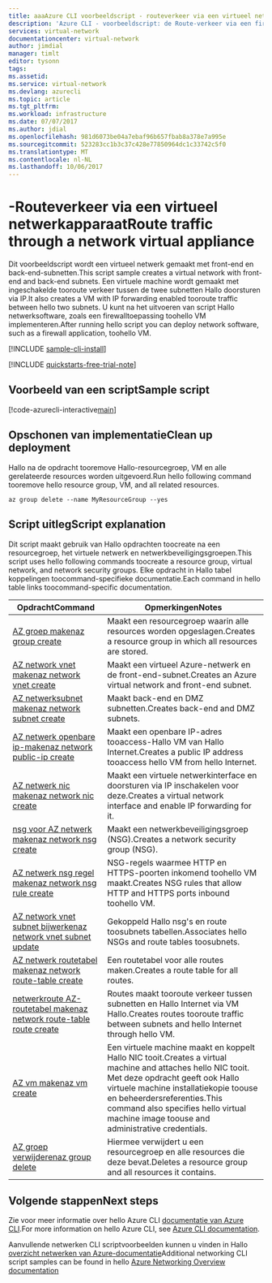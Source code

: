 ```yaml
---
title: aaaAzure CLI voorbeeldscript - routeverkeer via een virtueel netwerkapparaat | Microsoft Docs
description: 'Azure CLI - voorbeeldscript: de Route-verkeer via een firewall netwerk virtueel apparaat.'
services: virtual-network
documentationcenter: virtual-network
author: jimdial
manager: timlt
editor: tysonn
tags: 
ms.assetid: 
ms.service: virtual-network
ms.devlang: azurecli
ms.topic: article
ms.tgt_pltfrm: 
ms.workload: infrastructure
ms.date: 07/07/2017
ms.author: jdial
ms.openlocfilehash: 981d6073be04a7ebaf96b657fbab8a378e7a995e
ms.sourcegitcommit: 523283cc1b3c37c428e77850964dc1c33742c5f0
ms.translationtype: MT
ms.contentlocale: nl-NL
ms.lasthandoff: 10/06/2017
---
```

# <a name="route-traffic-through-a-network-virtual-appliance"></a><span data-ttu-id="7ac1a-103">-Routeverkeer via een virtueel netwerkapparaat</span><span class="sxs-lookup"><span data-stu-id="7ac1a-103">Route traffic through a network virtual appliance</span></span>

<span data-ttu-id="7ac1a-104">Dit voorbeeldscript wordt een virtueel netwerk gemaakt met front-end en back-end-subnetten.</span><span class="sxs-lookup"><span data-stu-id="7ac1a-104">This script sample creates a virtual network with front-end and back-end subnets.</span></span> <span data-ttu-id="7ac1a-105">Een virtuele machine wordt gemaakt met ingeschakelde tooroute verkeer tussen de twee subnetten Hallo doorsturen via IP.</span><span class="sxs-lookup"><span data-stu-id="7ac1a-105">It also creates a VM with IP forwarding enabled tooroute traffic between hello two subnets.</span></span> <span data-ttu-id="7ac1a-106">U kunt na het uitvoeren van script Hallo netwerksoftware, zoals een firewalltoepassing toohello VM implementeren.</span><span class="sxs-lookup"><span data-stu-id="7ac1a-106">After running hello script you can deploy network software, such as a firewall application, toohello VM.</span></span>

[!INCLUDE [sample-cli-install](../../../includes/sample-cli-install.md)]

[!INCLUDE [quickstarts-free-trial-note](../../../includes/quickstarts-free-trial-note.md)]


## <a name="sample-script"></a><span data-ttu-id="7ac1a-107">Voorbeeld van een script</span><span class="sxs-lookup"><span data-stu-id="7ac1a-107">Sample script</span></span>


[!code-azurecli-interactive[main](../../../cli_scripts/virtual-network/route-traffic-through-nva/route-traffic-through-nva.sh "Route traffic through a network virtual appliance")]

## <a name="clean-up-deployment"></a><span data-ttu-id="7ac1a-108">Opschonen van implementatie</span><span class="sxs-lookup"><span data-stu-id="7ac1a-108">Clean up deployment</span></span> 

<span data-ttu-id="7ac1a-109">Hallo na de opdracht tooremove Hallo-resourcegroep, VM en alle gerelateerde resources worden uitgevoerd.</span><span class="sxs-lookup"><span data-stu-id="7ac1a-109">Run hello following command tooremove hello resource group, VM, and all related resources.</span></span>

```azurecli
az group delete --name MyResourceGroup --yes
```

## <a name="script-explanation"></a><span data-ttu-id="7ac1a-110">Script uitleg</span><span class="sxs-lookup"><span data-stu-id="7ac1a-110">Script explanation</span></span>

<span data-ttu-id="7ac1a-111">Dit script maakt gebruik van Hallo opdrachten toocreate na een resourcegroep, het virtuele netwerk en netwerkbeveiligingsgroepen.</span><span class="sxs-lookup"><span data-stu-id="7ac1a-111">This script uses hello following commands toocreate a resource group, virtual network,  and network security groups.</span></span> <span data-ttu-id="7ac1a-112">Elke opdracht in Hallo tabel koppelingen toocommand-specifieke documentatie.</span><span class="sxs-lookup"><span data-stu-id="7ac1a-112">Each command in hello table links toocommand-specific documentation.</span></span>

| <span data-ttu-id="7ac1a-113">Opdracht</span><span class="sxs-lookup"><span data-stu-id="7ac1a-113">Command</span></span> | <span data-ttu-id="7ac1a-114">Opmerkingen</span><span class="sxs-lookup"><span data-stu-id="7ac1a-114">Notes</span></span> |
|---|---|
| [<span data-ttu-id="7ac1a-115">AZ groep maken</span><span class="sxs-lookup"><span data-stu-id="7ac1a-115">az group create</span></span>](/cli/azure/group#create) | <span data-ttu-id="7ac1a-116">Maakt een resourcegroep waarin alle resources worden opgeslagen.</span><span class="sxs-lookup"><span data-stu-id="7ac1a-116">Creates a resource group in which all resources are stored.</span></span> |
| [<span data-ttu-id="7ac1a-117">AZ network vnet maken</span><span class="sxs-lookup"><span data-stu-id="7ac1a-117">az network vnet create</span></span>](/cli/azure/network/vnet#create) | <span data-ttu-id="7ac1a-118">Maakt een virtueel Azure-netwerk en de front-end-subnet.</span><span class="sxs-lookup"><span data-stu-id="7ac1a-118">Creates an Azure virtual network and front-end subnet.</span></span> |
| [<span data-ttu-id="7ac1a-119">AZ netwerksubnet maken</span><span class="sxs-lookup"><span data-stu-id="7ac1a-119">az network subnet create</span></span>](/cli/azure/network/vnet/subnet#create) | <span data-ttu-id="7ac1a-120">Maakt back-end en DMZ subnetten.</span><span class="sxs-lookup"><span data-stu-id="7ac1a-120">Creates back-end and DMZ subnets.</span></span> |
| [<span data-ttu-id="7ac1a-121">AZ netwerk openbare ip-maken</span><span class="sxs-lookup"><span data-stu-id="7ac1a-121">az network public-ip create</span></span>](/cli/azure/network/public-ip#create) | <span data-ttu-id="7ac1a-122">Maakt een openbare IP-adres tooaccess-Hallo VM van Hallo Internet.</span><span class="sxs-lookup"><span data-stu-id="7ac1a-122">Creates a public IP address tooaccess hello VM from hello Internet.</span></span> |
| [<span data-ttu-id="7ac1a-123">AZ netwerk nic maken</span><span class="sxs-lookup"><span data-stu-id="7ac1a-123">az network nic create</span></span>](/cli/azure/network/nic#create) | <span data-ttu-id="7ac1a-124">Maakt een virtuele netwerkinterface en doorsturen via IP inschakelen voor deze.</span><span class="sxs-lookup"><span data-stu-id="7ac1a-124">Creates a virtual network interface and enable IP forwarding for it.</span></span> |
| [<span data-ttu-id="7ac1a-125">nsg voor AZ netwerk maken</span><span class="sxs-lookup"><span data-stu-id="7ac1a-125">az network nsg create</span></span>](/cli/azure/network/nsg#create) | <span data-ttu-id="7ac1a-126">Maakt een netwerkbeveiligingsgroep (NSG).</span><span class="sxs-lookup"><span data-stu-id="7ac1a-126">Creates a network security group (NSG).</span></span> |
| [<span data-ttu-id="7ac1a-127">AZ netwerk nsg regel maken</span><span class="sxs-lookup"><span data-stu-id="7ac1a-127">az network nsg rule create</span></span>](/cli/azure/network/nsg/rule#create) | <span data-ttu-id="7ac1a-128">NSG-regels waarmee HTTP en HTTPS-poorten inkomend toohello VM maakt.</span><span class="sxs-lookup"><span data-stu-id="7ac1a-128">Creates NSG rules that allow HTTP and HTTPS ports inbound toohello VM.</span></span> |
| [<span data-ttu-id="7ac1a-129">AZ network vnet subnet bijwerken</span><span class="sxs-lookup"><span data-stu-id="7ac1a-129">az network vnet subnet update</span></span>](/cli/azure/network/vnet/subnet#update)| <span data-ttu-id="7ac1a-130">Gekoppeld Hallo nsg's en route toosubnets tabellen.</span><span class="sxs-lookup"><span data-stu-id="7ac1a-130">Associates hello NSGs and route tables toosubnets.</span></span> |
| [<span data-ttu-id="7ac1a-131">AZ netwerk routetabel maken</span><span class="sxs-lookup"><span data-stu-id="7ac1a-131">az network route-table create</span></span>](/cli/azure/network/route-table#create)| <span data-ttu-id="7ac1a-132">Een routetabel voor alle routes maken.</span><span class="sxs-lookup"><span data-stu-id="7ac1a-132">Creates a route table for all routes.</span></span> |
| [<span data-ttu-id="7ac1a-133">netwerkroute AZ-routetabel maken</span><span class="sxs-lookup"><span data-stu-id="7ac1a-133">az network route-table route create</span></span>](/cli/azure/network/route-table/route#create)| <span data-ttu-id="7ac1a-134">Routes maakt tooroute verkeer tussen subnetten en Hallo Internet via VM Hallo.</span><span class="sxs-lookup"><span data-stu-id="7ac1a-134">Creates routes tooroute traffic between subnets and hello Internet through hello VM.</span></span> |
| [<span data-ttu-id="7ac1a-135">AZ vm maken</span><span class="sxs-lookup"><span data-stu-id="7ac1a-135">az vm create</span></span>](/cli/azure/vm#create) | <span data-ttu-id="7ac1a-136">Een virtuele machine maakt en koppelt Hallo NIC tooit.</span><span class="sxs-lookup"><span data-stu-id="7ac1a-136">Creates a virtual machine and attaches hello NIC tooit.</span></span> <span data-ttu-id="7ac1a-137">Met deze opdracht geeft ook Hallo virtuele machine installatiekopie toouse en beheerdersreferenties.</span><span class="sxs-lookup"><span data-stu-id="7ac1a-137">This command also specifies hello virtual machine image toouse and administrative credentials.</span></span> |
| [<span data-ttu-id="7ac1a-138">AZ groep verwijderen</span><span class="sxs-lookup"><span data-stu-id="7ac1a-138">az group delete</span></span>](/cli/azure/group#delete) | <span data-ttu-id="7ac1a-139">Hiermee verwijdert u een resourcegroep en alle resources die deze bevat.</span><span class="sxs-lookup"><span data-stu-id="7ac1a-139">Deletes a resource group and all resources it contains.</span></span> |

## <a name="next-steps"></a><span data-ttu-id="7ac1a-140">Volgende stappen</span><span class="sxs-lookup"><span data-stu-id="7ac1a-140">Next steps</span></span>

<span data-ttu-id="7ac1a-141">Zie voor meer informatie over hello Azure CLI [documentatie van Azure CLI](/cli/azure/overview).</span><span class="sxs-lookup"><span data-stu-id="7ac1a-141">For more information on hello Azure CLI, see [Azure CLI documentation](/cli/azure/overview).</span></span>

<span data-ttu-id="7ac1a-142">Aanvullende netwerken CLI scriptvoorbeelden kunnen u vinden in Hallo [overzicht netwerken van Azure-documentatie](../cli-samples.md)</span><span class="sxs-lookup"><span data-stu-id="7ac1a-142">Additional networking CLI script samples can be found in hello [Azure Networking Overview documentation](../cli-samples.md)</span></span>
